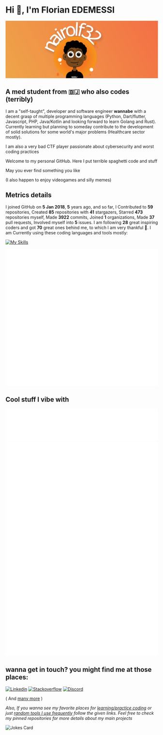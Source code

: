 # Hi 👾, I'm Florian EDEMESSI

<img src="/images/banner.jpg" alt="florian edemessi nairolf32 banner">

## A med student from :benin: who also codes (terribly)

I am a "self-taught", developer and software engineer **wannabe** with a decent grasp of multiple programming languages (Python, Dart/flutter, Javascript, PHP, Java/Kotlin and looking forward to learn Golang and Rust). Currently learning but planning to someday contribute to the development of solid solutions for some world's major problems (Healthcare sector mostly).

I am also a very bad CTF player passionate about cybersecurity and worst coding practices

Welcome to my personal GitHub. Here I put terrible spaghetti code and stuff

May you ever find something you like

(I also happen to enjoy videogames and silly memes)

## Metrics details

I joined GitHub on **5 Jan 2018**, **5** years ago, and so far, I Contributed to **59** repositories, Created **85** repositories with **41** stargazers, Starred **473** repositories myself, Made **3922** commits, Joined **1** organizations, Made **37** pull requests, Involved myself into **5** issues. I am following **28** great inspiring coders and got **70** great ones behind me, to which I am very thankful 💛.
I am Currently using these coding languages and tools mostly:


[![My Skills](https://skillicons.dev/icons?i=linux,bash,c,js,python,php,java,kotlin,flutter,golang)](https://skillicons.dev)

<img src="https://github.com/nair0lf32/nair0lf32/blob/main/.cache/nairolf-metrics.svg">

## Cool stuff I vibe with

<img src="https://github.com/nair0lf32/nair0lf32/blob/main/.cache/nairolf-music.svg">

<img src="https://github.com/nair0lf32/nair0lf32/blob/main/.cache/nairolf-anilist.svg">

## wanna get in touch? you might find me at those places:  

[![Linkedin](https://skillicons.dev/icons?i=linkedin)](https://www.linkedin.com/in/florian-edemessi/)
[![Stackoverflow](https://skillicons.dev/icons?i=stackoverflow)](https://stackoverflow.com/users/14132197/florian-edemessi)
[![Discord](https://skillicons.dev/icons?i=discord)](https://discordapp.com/users/334413999024242690)

( And [many more](https://about.me/florian_edemessi) )

*Also, If you wanna see my favorite places for [learning/practice coding](https://github.com/nair0lf32/challenger) or just [random tools I use frequently](tech.md) follow the given links. Feel free to check my pinned repositories for more details about my main projects*

![Jokes Card](https://readme-jokes.vercel.app/api?hideBorder)
